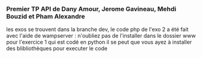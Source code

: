  ### Premier TP API de Dany Amour, Jerome Gavineau, Mehdi Bouzid  et Pham Alexandre ###

 les exos se trouvent dans la branche dev, le code php de l'exo 2 a été fait avec l'aide de wampserver : n'oubliez pas de l'installer dans le dossier  www  pour l'exercice 1 qui est codé en python il se peut que vous ayez à installer des blibliothèques pour executer le code 
